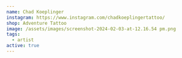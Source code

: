 ```yaml
---
name: Chad Koeplinger
instagram: https://www.instagram.com/chadkoeplingertattoo/
shop: Adventure Tattoo
image: /assets/images/screenshot-2024-02-03-at-12.16.54 pm.png
tags:
  - artist
active: true
---
```

